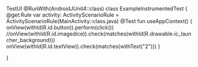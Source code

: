 TestUI
@RunWith(AndroidJUnit4::class)
class ExampleInstrumentedTest {
    @get:Rule
    var activity: ActivityScenarioRule<MainActivity> = ActivityScenarioRule(MainActivity::class.java)
    @Test
    fun useAppContext() {
        onView(withId(R.id.button)).perform(click())
        //onView(withId(R.id.imagedice)).check(matches(withId(R.drawable.ic_launcher_background)))
        onView(withId(R.id.textView)).check(matches(withText("2")))
    }


}
